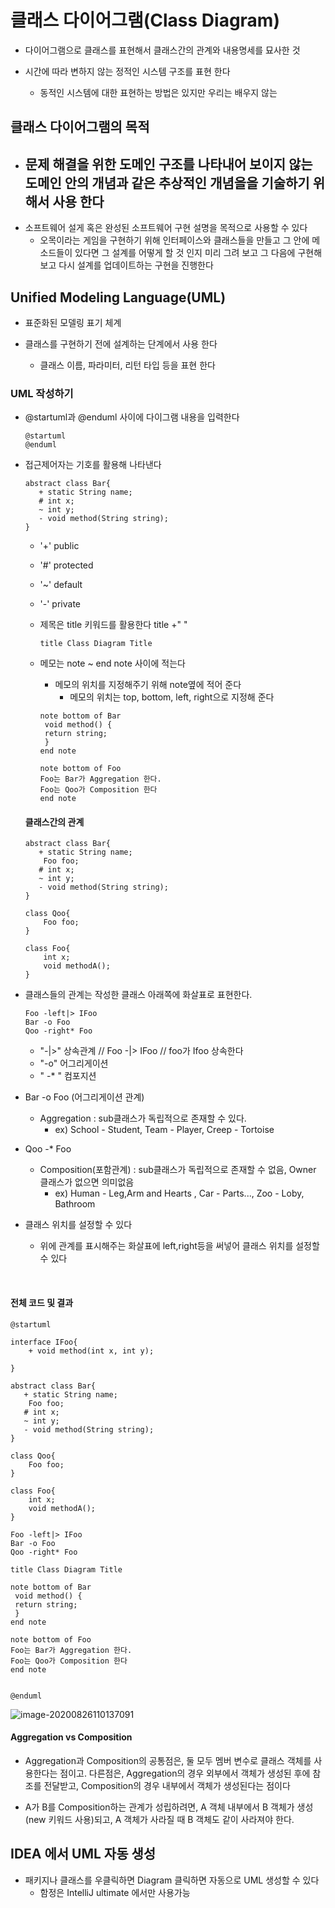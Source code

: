 # 클래스 다이어그램(Class Diagram)

- 다이어그램으로 클래스를 표현해서 클래스간의 관계와 내용명세를 묘사한 것

- 시간에 따라 변하지 않는 정적인 시스템 구조를 표현 한다
    - 동적인 시스템에 대한 표현하는 방법은 있지만 우리는 배우지 않는

## 클래스 다이어그램의 목적

- 문제 해결을 위한 도메인 구조를 나타내어 보이지 않는 도메인 안의 개념과 같은 추상적인 개념을을 기술하기 위해서 사용 한다
    - 
- 소프트웨어 설게 혹은 완성된 소프트웨어 구현 설명을 목적으로 사용할 수 있다
    - 오목이라는 게임을 구현하기 위해 인터페이스와 클래스들을 만들고 그 안에 메소드들이 있다면 그 설계를 어떻게 할 것 인지 미리 그려 보고 그 다음에 구현해 보고 다시 설계를 업데이트하는 구현을 진행한다

## Unified Modeling Language(UML)

- 표준화된 모델링 표기 체계

- 클래스를 구현하기 전에 설계하는 단계에서 사용 한다
    - 클래스 이름, 파라미터, 리턴 타입 등을 표현 한다

### UML 작성하기

- @startuml과 @enduml 사이에 다이그램 내용을 입력한다

    ```puml
    @startuml
    @enduml
    ```

    

- 접근제어자는 기호를 활용해 나타낸다

    ```puml
    abstract class Bar{
       + static String name;
       # int x;
       ~ int y;
       - void method(String string);
    }
    ```

    - '+' public
    - '#' protected
    - '~' default
    - '-' private

    

    - 제목은 title 키워드를 활용한다  title +" "

      ```puml
      title Class Diagram Title
      ```

      

    - 메모는 note ~ end note 사이에 적는다

      - 메모의 위치를 지정해주기 위해  note옆에 적어 준다
        - 메모의 위치는 top, bottom, left, right으로 지정해 준다

      ```puml
      note bottom of Bar
       void method() {
       return string;
       }
      end note
      
      note bottom of Foo
      Foo는 Bar가 Aggregation 한다.
      Foo는 Qoo가 Composition 한다
      end note
      ```

      

    #### 클래스간의 관계

    ```puml
    abstract class Bar{
       + static String name;
        Foo foo;
       # int x;
       ~ int y;
       - void method(String string);
    }
    
    class Qoo{
        Foo foo;
    }
    
    class Foo{
        int x;
        void methodA();
    }
    ```

- 클래스들의 관계는 작성한 클래스 아래쪽에  화살표로 표현한다.

  ```puml
  Foo -left|> IFoo
  Bar -o Foo
  Qoo -right* Foo
  ```

  - "-|>" 상속관계 // Foo -|> IFoo // foo가 Ifoo 상속한다
  - "-o" 어그리게이션
  - " -* " 컴포지션 

- Bar -o Foo (어그리게이션 관계)

  - Aggregation : sub클래스가 독립적으로 존재할 수 있다.
    - ex) School - Student, Team - Player, Creep - Tortoise

- Qoo -* Foo 

  - Composition(포함관계) : sub클래스가 독립적으로 존재할 수 없음, Owner 클래스가 없으면 의미없음
    - ex) Human - Leg,Arm and Hearts , Car - Parts..., Zoo - Loby, Bathroom


- 클래스 위치를 설정할 수 있다 


    - 위에 관계를 표시해주는 화살표에 left,right등을 써넣어 클래스 위치를 설정할 수 있다


​    

#### 전체 코드 및 결과

```puml
@startuml

interface IFoo{
    + void method(int x, int y);

}

abstract class Bar{
   + static String name;
    Foo foo;
   # int x;
   ~ int y;
   - void method(String string);
}

class Qoo{
    Foo foo;
}

class Foo{
    int x;
    void methodA();
}

Foo -left|> IFoo
Bar -o Foo
Qoo -right* Foo

title Class Diagram Title

note bottom of Bar
 void method() {
 return string;
 }
end note

note bottom of Foo
Foo는 Bar가 Aggregation 한다.
Foo는 Qoo가 Composition 한다
end note


@enduml
```



![image-20200826110137091](C:\Users\foevn\AppData\Roaming\Typora\typora-user-images\image-20200826110137091.png)



#### Aggregation vs Composition

- Aggregation과 Composition의 공통점은, 둘 모두 멤버 변수로 클래스 객체를 사용한다는 점이고. 다른점은, Aggregation의 경우 외부에서 객체가 생성된 후에 참조를 전달받고, Composition의 경우 내부에서 객체가 생성된다는 점이다

- A가 B를 Composition하는 관계가 성립하려면, A 객체 내부에서 B 객체가 생성(new 키워드 사용)되고, A 객체가 사라질 때 B 객체도 같이 사라져야 한다. 

  

## IDEA 에서 UML 자동 생성

- 패키지나 클래스를 우클릭하면 Diagram 클릭하면 자동으로 UML 생성할 수 있다
    - 함정은 IntelliJ ultimate 에서만 사용가능
